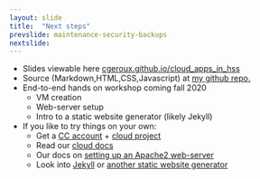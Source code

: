 ```yaml
---
layout: slide
title:  "Next steps"
prevslide: maintenance-security-backups
nextslide: 
---
```


* Slides viewable here [cgeroux.github.io/cloud_apps_in_hss](https://cgeroux.github.io/cloud_apps_in_hss/slides/title.html)
* Source (Markdown,HTML,CSS,Javascript) at [my github repo.](https://github.com/cgeroux/cloud_apps_in_hss)
* End-to-end hands on workshop coming fall 2020
  * VM creation
  * Web-server setup
  * Intro to a static website generator (likely Jekyll)
* If you like to try things on your own:
  * Get a [CC account](https://www.computecanada.ca/research-portal/account-management/apply-for-an-account/) + [cloud project](https://docs.computecanada.ca/wiki/Cloud#Getting_a_Cloud_project)
  * Read our [cloud docs](https://docs.computecanada.ca/wiki/Cloud#Using_the_Cloud)
  * Our docs on [setting up an Apache2 web-server](https://docs.computecanada.ca/wiki/Creating_a_Webserver_on_CC-Cloud)
  * Look into [Jekyll](https://jekyllrb.com/docs/) or [another static website generator](https://snipcart.com/blog/choose-best-static-site-generator)
